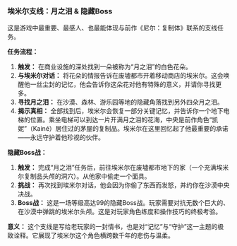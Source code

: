 ### 埃米尔支线：月之泪 & 隐藏Boss

这是游戏中最重要、最感人、也最能体现与前作《尼尔：复制体》联系的支线任务。

**任务流程：**
1.  **触发：** 在商业设施的深处找到一朵被称为“月之泪”的白色花朵。
2.  **与埃米尔对话：** 将花朵的情报告诉在废墟都市开着移动商店的埃米尔。这会唤醒他一丝尘封的记忆，他会告诉你这朵花对他有特殊的意义，并请你寻找更多。
3.  **寻找月之泪：** 在沙漠、森林、游乐园等地的隐藏角落找到另外四朵月之泪。
4.  **揭示真相：** 全部找到后，埃米尔会恢复一部分关键记忆，并告诉你一个地下电梯的位置。乘坐电梯可以到达一片开满月之泪的花海，中央是前作角色“凯妮”（Kainé）居住过的茅屋的复制品。埃米尔在这里回忆起了他最重要的承诺——永远守护着他珍视的伙伴。

**隐藏Boss战：**
1.  **触发：** 完成“月之泪”任务后，前往埃米尔在废墟都市地下的家（一个充满埃米尔复制品头颅的洞穴）。从他家中偷走一个面具。
2.  **挑战：** 再次找到埃米尔对话，他会因为你偷了东西而发怒，并约你在沙漠中央决战。
3.  **Boss战：** 这是一场等级高达99的隐藏Boss战。玩家需要对抗无数个巨大的、在沙漠中弹跳的埃米尔头颅。这是对玩家角色练度和操作技巧的终极考验。

**意义：**
这个支线是写给老玩家的一封情书，也是对“记忆”与“守护”这一主题的极致诠释。它展现了埃米尔这个角色横跨数千年的悲伤与温柔。